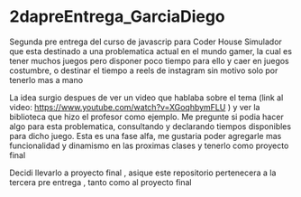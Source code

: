 # 2dapreEntrega_GarciaDiego
Segunda pre entrega del curso de javascrip para Coder House
Simulador que esta destinado a una problematica actual en el mundo gamer, la cual es tener muchos juegos pero disponer poco tiempo para ello y caer en juegos costumbre, o destinar el tiempo a reels de instagram sin motivo solo por tenerlo mas a mano

La idea surgio despues de ver un video que hablaba sobre el tema (link al video: https://www.youtube.com/watch?v=XGoqhbymFLU ) y ver la biblioteca que hizo el profesor como ejemplo. Me pregunte si podia hacer algo para esta problematica, consultando y declarando tiempos disponibles para dicho juego.
Esta es una fase alfa, me gustaria poder agregarle mas funcionalidad y dinamismo en las proximas clases y tenerlo como proyecto final

Decidi llevarlo a proyecto final , asique este repositorio pertenecera a la tercera pre entrega , tanto como al proyecto final
